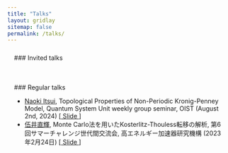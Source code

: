 ```yaml
---
title: "Talks"
layout: gridlay
sitemap: false
permalink: /talks/
---
```


<style>
.btn{
    margin-bottom:5px;
    padding-top:1px;
    padding-bottom:1px;
    padding-left:15px;
    padding-right:15px;
}
.jumbotron{
    padding:3%;
    padding-bottom:10px;
    padding-top:10px;
    margin-top:10px;
    margin-bottom:30px;
}
</style>

<div class="jumbotron">
### Invited talks

</div>

<div class="jumbotron">
### Regular talks
<ul>
    <li> <u>Naoki Itsui</u>, Topological Properties of Non-Periodic Kronig-Penney Model, Quantum System Unit weekly group seminar, OIST (August 2nd, 2024)
    [<a href="..\papers\OIST_Research_Slide.pdf" target="_blank">
        Slide
    </a>]
    </li>
     <li> <u>伍井直輝</u>, Monte Carlo法を用いたKosterlitz-Thouless転移の解析, 第6 回サマーチャレンジ世代間交流会, 高エネルギー加速器研究機構 (2023年2月24日)
     [<a href="..\papers\SummerChallengeTalk_KT_transition_.pdf" target="_blank">
        Slide
    </a>]
    </li>
</ul>
</div>
